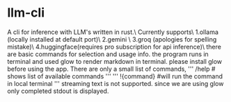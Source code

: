 # llm-cli
A cli for inference with LLM's written in rust.\\
Currently supports\\
1.ollama (locally installed at default port)\\
2.gemini \\
3.groq (apologies for spelling mistake)\\
4.huggingface(requires pro subscription for api inference)\\
there are basic commands for selection and usage info. the program runs in terminal and used glow to render markdown in terminal. please install glow  before using the app.
There are only a small list of commands,
'''
/help # shows list of available commands
'''
'''
!{command} #will run the command in local terminal
'''
streaming text is not supported. since we are using glow only completed stdout is displayed.
